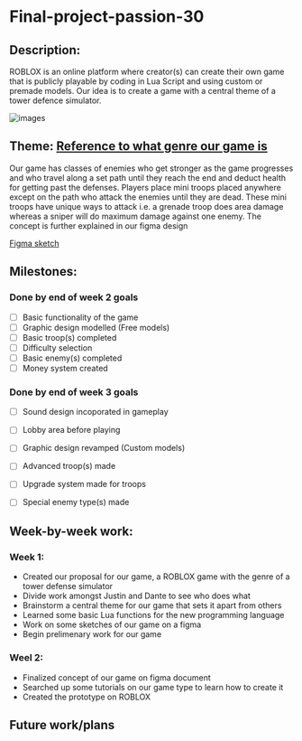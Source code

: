 # Final-project-passion-30

## Description: 

ROBLOX is an online platform where creator(s) can create their own game that is publicly playable by coding in Lua Script and using custom or premade models. Our idea is to create a game with a central theme of a tower defence simulator.

![images](https://devforum-uploads.s3.dualstack.us-east-2.amazonaws.com/uploads/original/4X/d/a/a/daa29e5cbfbb2782593d864b610e7294cd653262.png)

## Theme: [Reference to what genre our game is](https://en.wikipedia.org/wiki/Tower_defense)

Our game has classes of enemies who get stronger as the game progresses and who travel along a set path until they reach the end and deduct health for getting past the defenses. Players place mini troops placed anywhere except on the path who attack the enemies until they are dead. These mini troops have unique ways to attack i.e. a grenade troop does area damage whereas a sniper will do maximum damage against one enemy. The concept is further explained in our figma design

[Figma sketch](https://www.figma.com/design/6sJndmNCLdootVa2ORXTOx/Figma-basics?node-id=1669-162202&t=ZU76rB9vEwzVN5bx-1)

## Milestones:

 ### Done by end of week 2 goals
- [ ] Basic functionality of the game
- [ ] Graphic design modelled (Free models)
- [ ] Basic troop(s) completed 
- [ ] Difficulty selection
- [ ] Basic enemy(s) completed
- [ ] Money system created

### Done by end of week 3 goals

- [ ]  Sound design incoporated in gameplay
- [ ]  Lobby area before playing
- [ ]  Graphic design revamped (Custom models)
- [ ]  Advanced troop(s) made
- [ ]  Upgrade system made for troops
- [ ]  Special enemy type(s) made



## Week-by-week work:

### Week 1:

- Created our proposal for our game, a ROBLOX game with the genre of a tower defense simulator
- Divide work amongst Justin and Dante to see who does what
- Brainstorm a central theme for our game that sets it apart from others
- Learned some basic Lua functions for the new programming language
- Work on some sketches of our game on a figma 
- Begin prelimenary work for our game

### Weel 2:

- Finalized concept of our game on figma document
- Searched up some tutorials on our game type to learn how to create it
- Created the prototype on ROBLOX 


## Future work/plans

